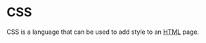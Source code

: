  # CSS































































































































































































CSS is a language that can be used to add style to an [HTML](/wiki/HTML) page.































































